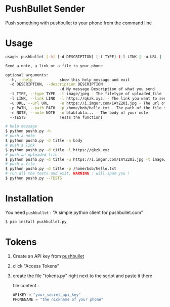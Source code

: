 # PushBullet Sender

Push something with pushbullet to your phone from the command line 

# Usage

```bash
usage: pushbullet [-h] [-d DESCRIPTION] [-t TYPE] (-l LINK | -u URL | -p PATH | -n NOTE | --TESTS)

Send a note, a link or a file to your phone

optional arguments:
  -h, --help            show this help message and exit
  -d DESCRIPTION, --description DESCRIPTION
                        -d My message Description of what you send
  -t TYPE, --type TYPE  -t image/jpeg - The filetype of uploaded_file
  -l LINK, --link LINK  -l https://qkzk.xyz. - The link you want to send
  -u URL, --url URL     -u https://i.imgur.com/IAYZ20i.jpg - The url of the file you want to send
  -p PATH, --path PATH  -p /home/bob/hello.txt - The path of the file to send
  -n NOTE, --note NOTE  -n blablabla... - The body of your note
  --TESTS               Tests the functions
```

```bash
# help message
$ python pushb.py -h 
# push a note
$ python pushb.py -d title -n body
# push a link
$ python pushb.py -d title -l https://qkzk.xyz
# push an uploaded file
$ python pushb.py -d title -u https://i.imgur.com/IAYZ20i.jpg -t image/jpeg
# push a file
$ python pushb.py -d title -p /home/bob/hello.txt
# run all the tests and exit. WARNING : will spam you !
$ python pushb.py --TESTS
```


# Installation

You need `pushbullet` : "A simple python client for pushbullet.com"

```bash
$ pip install pushbullet.py
```

# Tokens

1. Create an API key from [pushbullet](https://www.pushbullet.com/#settings/account)
2. click "Access Tokens"
3. create the file "tokens.py" right next to the script and paste it there

    file content :

    ```python
    APIKEY = "your_secret_api_key"
    PHONENAME = "the nickname of your phone"
    ```

